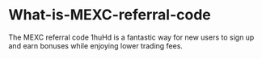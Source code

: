 # What-is-MEXC-referral-code
The MEXC referral code 1huHd is a fantastic way for new users to sign up and earn bonuses while enjoying lower trading fees.
